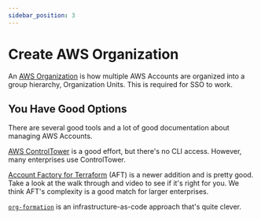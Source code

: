 ```yaml
---
sidebar_position: 3
---
```


# Create AWS Organization

An [AWS Organization](https://aws.amazon.com/organizations/) is how multiple AWS Accounts are organized into a group hierarchy, Organization Units. This is required for SSO to work.

## You Have Good Options

There are several good tools and a lot of good documentation about managing AWS Accounts. 

[AWS ControlTower](https://aws.amazon.com/controltower/?control-blogs.sort-by=item.additionalFields.createdDate&control-blogs.sort-order=desc) is a good effort, but there's no CLI access. However, many enterprises use ControlTower.

[Account Factory for Terraform](https://docs.aws.amazon.com/controltower/latest/userguide/aft-architecture.html) (AFT) is a newer addition and is pretty good. Take a look at the walk through and video to see if it's right for you. We think AFT's complexity is a good match for larger enterprises.

[`org-formation`](https://github.com/org-formation/org-formation-cli) is an infrastructure-as-code approach that's quite clever.